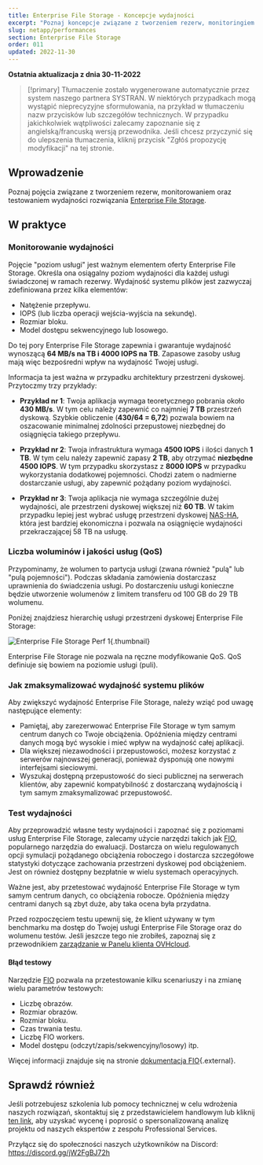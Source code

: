 ```yaml
---
title: Enterprise File Storage - Koncepcje wydajności
excerpt: "Poznaj koncepcje związane z tworzeniem rezerw, monitoringiem oraz testowaniem wydajności rozwiązania Enterprise File Storage"
slug: netapp/performances
section: Enterprise File Storage
order: 011
updated: 2022-11-30
---
```


**Ostatnia aktualizacja z dnia 30-11-2022**

> [!primary]
> Tłumaczenie zostało wygenerowane automatycznie przez system naszego partnera SYSTRAN. W niektórych przypadkach mogą wystąpić nieprecyzyjne sformułowania, na przykład w tłumaczeniu nazw przycisków lub szczegółów technicznych. W przypadku jakichkolwiek wątpliwości zalecamy zapoznanie się z angielską/francuską wersją przewodnika. Jeśli chcesz przyczynić się do ulepszenia tłumaczenia, kliknij przycisk "Zgłóś propozycję modyfikacji" na tej stronie.
>

## Wprowadzenie

Poznaj pojęcia związane z tworzeniem rezerw, monitorowaniem oraz testowaniem wydajności rozwiązania [Enterprise File Storage](https://www.ovhcloud.com/pl/storage-solutions/enterprise-file-storage/).

## W praktyce

### Monitorowanie wydajności

Pojęcie "poziom usługi" jest ważnym elementem oferty Enterprise File Storage. Określa ona osiągalny poziom wydajności dla każdej usługi świadczonej w ramach rezerwy. Wydajność systemu plików jest zazwyczaj zdefiniowana przez kilka elementów: 

- Natężenie przepływu.
- IOPS (lub liczba operacji wejścia-wyjścia na sekundę).
- Rozmiar bloku.
- Model dostępu sekwencyjnego lub losowego.

Do tej pory Enterprise File Storage zapewnia i gwarantuje wydajność wynoszącą **64 MB/s na TB i 4000 IOPS na TB**. Zapasowe zasoby usług mają więc bezpośredni wpływ na wydajność Twojej usługi.

Informacja ta jest ważna w przypadku architektury przestrzeni dyskowej. Przytoczmy trzy przykłady:

- **Przykład nr 1**: Twoja aplikacja wymaga teoretycznego pobrania około **430 MB/s**. W tym celu należy zapewnić co najmniej **7 TB** przestrzeń dyskową. Szybkie obliczenie (**430/64 = 6,72**) pozwala bowiem na oszacowanie minimalnej zdolności przepustowej niezbędnej do osiągnięcia takiego przepływu.

- **Przykład nr 2**: Twoja infrastruktura wymaga **4500 IOPS** i ilości danych **1 TB**. W tym celu należy zapewnić zapasy **2 TB**, aby otrzymać **niezbędne 4500 IOPS**. W tym przypadku skorzystasz z **8000 IOPS** w przypadku wykorzystania dodatkowej pojemności. Chodzi zatem o nadmierne dostarczanie usługi, aby zapewnić pożądany poziom wydajności.

- **Przykład nr 3**: Twoja aplikacja nie wymaga szczególnie dużej wydajności, ale przestrzeni dyskowej większej niż **60 TB**. W takim przypadku lepiej jest wybrać usługę przestrzeni dyskowej [NAS-HA](https://www.ovhcloud.com/pl/storage-solutions/nas-ha/), która jest bardziej ekonomiczna i pozwala na osiągnięcie wydajności przekraczającej 58 TB na usługę.

### Liczba woluminów i jakości usług (QoS)

Przypominamy, że wolumen to partycja usługi (zwana również "pulą" lub "pulą pojemności"). Podczas składania zamówienia dostarczasz uprawnienia do świadczenia usługi. Po dostarczeniu usługi konieczne będzie utworzenie wolumenów z limitem transferu od 100 GB do 29 TB wolumenu. 

Poniżej znajdziesz hierarchię usługi przestrzeni dyskowej Enterprise File Storage:

![Enterprise File Storage Perf 1](images/Netapp_Hierarchie_2.png){.thumbnail}

Enterprise File Storage nie pozwala na ręczne modyfikowanie QoS. QoS definiuje się bowiem na poziomie usługi (puli).

### Jak zmaksymalizować wydajność systemu plików

Aby zwiększyć wydajność Enterprise File Storage, należy wziąć pod uwagę następujące elementy:

- Pamiętaj, aby zarezerwować Enterprise File Storage w tym samym centrum danych co Twoje obciążenia. Opóźnienia między centrami danych mogą być wysokie i mieć wpływ na wydajność całej aplikacji.
- Dla większej niezawodności i przepustowości, możesz korzystać z serwerów najnowszej generacji, ponieważ dysponują one nowymi interfejsami sieciowymi.
- Wyszukaj dostępną przepustowość do sieci publicznej na serwerach klientów, aby zapewnić kompatybilność z dostarczaną wydajnością i tym samym zmaksymalizować przepustowość.

### Test wydajności

Aby przeprowadzić własne testy wydajności i zapoznać się z poziomami usług Enterprise File Storage, zalecamy użycie narzędzi takich jak [FIO](https://github.com/axboe/fio), popularnego narzędzia do ewaluacji. Dostarcza on wielu regulowanych opcji symulacji pożądanego obciążenia roboczego i dostarcza szczegółowe statystyki dotyczące zachowania przestrzeni dyskowej pod obciążeniem. Jest on również dostępny bezpłatnie w wielu systemach operacyjnych.

Ważne jest, aby przetestować wydajność Enterprise File Storage w tym samym centrum danych, co obciążenia robocze. Opóźnienia między centrami danych są zbyt duże, aby taka ocena była przydatna.

Przed rozpoczęciem testu upewnij się, że klient używany w tym benchmarku ma dostęp do Twojej usługi Enterprise File Storage oraz do wolumenu testów. Jeśli jeszcze tego nie zrobiłeś, zapoznaj się z przewodnikiem [zarządzanie w Panelu klienta OVHcloud](https://docs.ovh.com/pl/storage/file-storage/netapp/control-panel/).

#### Błąd testowy

Narzędzie [FIO](https://github.com/axboe/fio) pozwala na przetestowanie kilku scenariuszy i na zmianę wielu parametrów testowych: 

- Liczbę obrazów.
- Rozmiar obrazów.
- Rozmiar bloku.
- Czas trwania testu.
- Liczbę FIO workers.
- Model dostępu (odczyt/zapis/sekwencyjny/losowy) itp.

Więcej informacji znajduje się na stronie [dokumentacja FIO](https://fio.readthedocs.io/en/latest/index.html){.external}.

## Sprawdź również

Jeśli potrzebujesz szkolenia lub pomocy technicznej w celu wdrożenia naszych rozwiązań, skontaktuj się z przedstawicielem handlowym lub kliknij [ten link](https://www.ovhcloud.com/pl/professional-services/), aby uzyskać wycenę i poprosić o spersonalizowaną analizę projektu od naszych ekspertów z zespołu Professional Services.

Przyłącz się do społeczności naszych użytkowników na Discord: <https://discord.gg/jW2FgBJ72h>
